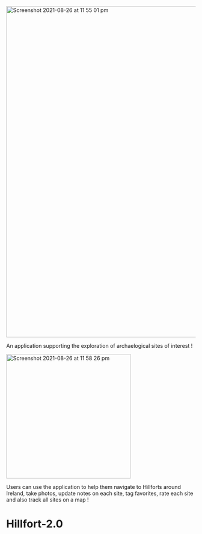 <img width="882" alt="Screenshot 2021-08-26 at 11 55 01 pm" src="https://user-images.githubusercontent.com/47541895/131046393-09a9daf6-29ac-4fe4-abd5-524dc1d4b944.png">

An application supporting the exploration of archaelogical sites of interest !

<img width="331" alt="Screenshot 2021-08-26 at 11 58 26 pm" src="https://user-images.githubusercontent.com/47541895/131046675-b5d9e837-3b0b-4fbc-9f53-6038dbea7a16.png">

Users can use the application to help them navigate to Hillforts around Ireland, take photos, update notes on each site, tag favorites, rate each site and also track all sites on a map !


# Hillfort-2.0
